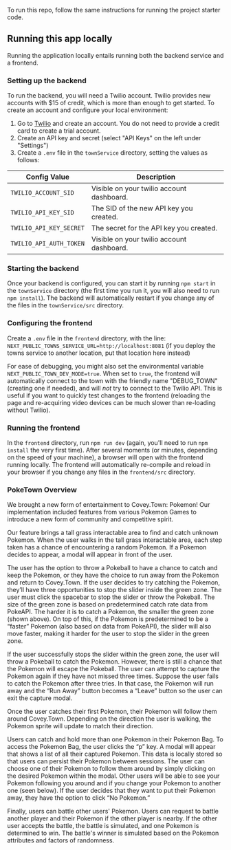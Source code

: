 To run this repo, follow the same instructions for running the project starter code. 

## Running this app locally

Running the application locally entails running both the backend service and a frontend.

### Setting up the backend

To run the backend, you will need a Twilio account. Twilio provides new accounts with $15 of credit, which is more than enough to get started.
To create an account and configure your local environment:

1. Go to [Twilio](https://www.twilio.com/) and create an account. You do not need to provide a credit card to create a trial account.
2. Create an API key and secret (select "API Keys" on the left under "Settings")
3. Create a `.env` file in the `townService` directory, setting the values as follows:

| Config Value            | Description                               |
| ----------------------- | ----------------------------------------- |
| `TWILIO_ACCOUNT_SID`    | Visible on your twilio account dashboard. |
| `TWILIO_API_KEY_SID`    | The SID of the new API key you created.   |
| `TWILIO_API_KEY_SECRET` | The secret for the API key you created.   |
| `TWILIO_API_AUTH_TOKEN` | Visible on your twilio account dashboard. |

### Starting the backend

Once your backend is configured, you can start it by running `npm start` in the `townService` directory (the first time you run it, you will also need to run `npm install`).
The backend will automatically restart if you change any of the files in the `townService/src` directory.

### Configuring the frontend

Create a `.env` file in the `frontend` directory, with the line: `NEXT_PUBLIC_TOWNS_SERVICE_URL=http://localhost:8081` (if you deploy the towns service to another location, put that location here instead)

For ease of debugging, you might also set the environmental variable `NEXT_PUBLIC_TOWN_DEV_MODE=true`. When set to `true`, the frontend will
automatically connect to the town with the friendly name "DEBUG_TOWN" (creating one if needed), and will *not* try to connect to the Twilio API. This is useful if you want to quickly test changes to the frontend (reloading the page and re-acquiring video devices can be much slower than re-loading without Twilio).

### Running the frontend

In the `frontend` directory, run `npm run dev` (again, you'll need to run `npm install` the very first time). After several moments (or minutes, depending on the speed of your machine), a browser will open with the frontend running locally.
The frontend will automatically re-compile and reload in your browser if you change any files in the `frontend/src` directory.

### PokeTown Overview

We brought a new form of entertainment to Covey.Town: Pokemon! Our implementation included features from various Pokemon Games to introduce a new form of community and competitive spirit.

Our feature brings a tall grass interactable area to find and catch unknown Pokemon. When the user walks in the tall grass interactable area, each step taken has a chance of encountering a random Pokemon. If a Pokemon decides to appear, a modal will appear in front of the user.

The user has the option to throw a Pokeball to have a chance to catch and keep the Pokemon, or they have the choice to run away from the Pokemon and return to Covey.Town. If the user decides to try catching the Pokemon, they’ll have three opportunities to stop the slider inside the green zone. The user must click the spacebar to stop the slider or throw the Pokeball. The size of the green zone is based on predetermined catch rate data from PokeAPI. The harder it is to catch a Pokemon, the smaller the green zone (shown above). On top of this, if the Pokemon is predetermined to be a “faster” Pokemon (also based on data from PokeAPI), the slider will also move faster, making it harder for the user to stop the slider in the green zone. 

If the user successfully stops the slider within the green zone, the user will throw a Pokeball to catch the Pokemon. However, there is still a chance that the Pokemon will escape the Pokeball. The user can attempt to capture the Pokemon again if they have not missed three times. Suppose the user fails to catch the Pokemon after three tries. In that case, the Pokemon will run away and the “Run Away” button becomes a “Leave” button so the user can exit the capture modal.


Once the user catches their first Pokemon, their Pokemon will follow them around Covey.Town. Depending on the direction the user is walking, the Pokemon sprite will update to match their direction. 

Users can catch and hold more than one Pokemon in their Pokemon Bag. To access the Pokemon Bag, the user clicks the “p” key. A modal will appear that shows a list of all their captured Pokemon. This data is locally stored so that users can persist their Pokemon between sessions. The user can choose one of their Pokemon to follow them around by simply clicking on the desired Pokemon within the modal. Other users will be able to see your Pokemon following you around and if you change your Pokemon to another one (seen below). If the user decides that they want to put their Pokemon away, they have the option to click “No Pokemon.”



Finally, users can battle other users' Pokemon. Users can request to battle another player and their Pokemon if the other player is nearby. If the other user accepts the battle, the battle is simulated, and one Pokemon is determined to win. The battle's winner is simulated based on the Pokemon attributes and factors of randomness.

